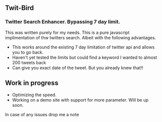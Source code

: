 ## Twit-Bird
### Twitter Search Enhancer. Bypassing 7 day limit.

This was written purely for my needs.
This is a pure javascript implimentation of thw twitters search. Albeit with the following advantages.

- This works around the existing 7 day limitation of twitter api and allows you to go back.
- Haven't yet tested the limits but could find a keyword I wanted to almost 200 tweets back
- Can give you exact date of the tweet. But you already knew that!!



## Work in progress

- Optimizing the speed.
- Working on a demo site with support for more parameter. Will be up soon.

In case of any issues drop me a note 


